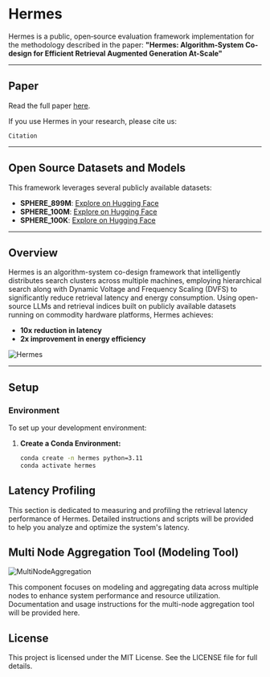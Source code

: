 # Hermes

Hermes is a public, open‐source evaluation framework implementation for the methodology described in the paper: **"Hermes: Algorithm-System Co-design for Efficient Retrieval Augmented Generation At-Scale"**

---

## Paper

Read the full paper [here](https://anonymous.com).

If you use Hermes in your research, please cite us:

```Citation```

---

## Open Source Datasets and Models

This framework leverages several publicly available datasets:

- **SPHERE_899M**: [Explore on Hugging Face](https://huggingface.co/datasets/mohdumar/SPHERE_899M)
- **SPHERE_100M**: [Explore on Hugging Face](https://huggingface.co/datasets/mohdumar/SPHERE_100M)
- **SPHERE_100K**: [Explore on Hugging Face](https://huggingface.co/datasets/mohdumar/SPHERE_100K)

---

## Overview

Hermes is an algorithm-system co-design framework that intelligently distributes search clusters across multiple machines, employing hierarchical search along with Dynamic Voltage and Frequency Scaling (DVFS) to significantly reduce retrieval latency and energy consumption. Using open-source LLMs and retrieval indices built on publicly available datasets running on commodity hardware platforms, Hermes achieves:

- **10x reduction in latency**
- **2x improvement in energy efficiency**

<img src="images/Hermes.png" alt="Hermes">

---

## Setup

### Environment

To set up your development environment:

1. **Create a Conda Environment:**

   ```bash
   conda create -n hermes python=3.11
   conda activate hermes

## Latency Profiling
This section is dedicated to measuring and profiling the retrieval latency performance of Hermes. Detailed instructions and scripts will be provided to help you analyze and optimize the system's latency.

## Multi Node Aggregation Tool (Modeling Tool)

<img src="images/MultiNodeAggregation.png" alt="MultiNodeAggregation">

This component focuses on modeling and aggregating data across multiple nodes to enhance system performance and resource utilization. Documentation and usage instructions for the multi-node aggregation tool will be provided here.

## License
This project is licensed under the MIT License. See the LICENSE file for full details.